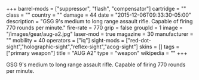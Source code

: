 +++
barrel-mods = ["suppressor", "flash", "compensator"]
cartridge = ""
class = ""
country = ""
damage = 44
date = "2015-12-06T09:33:30-05:00"
description = "GSG 9's medium to long range assault rifle. Capable of firing 770 rounds per minute."
fire-rate = 770
grip = false
groupId = 1
image = "/images/gear/aug-a2.jpg"
laser-mod = true
magazine = 30
manufacturer = ""
mobility = 40
operators = ["iq"]
sight-mods = ["red-dot-sight","holographic-sight","reflex-sight","acog-sight"]
skins = []
tags = ["primary weapon"]
title = "AUG A2"
type = "weapon"
wikipedia = ""
+++

GSG 9's medium to long range assault rifle. Capable of firing 770 rounds per minute.
